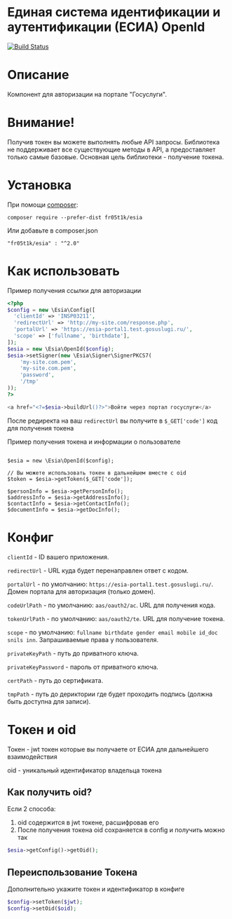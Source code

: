 
# Единая система идентификации и аутентификации (ЕСИА) OpenId 

[![Build Status](https://travis-ci.org/fr05t1k/esia.svg?branch=master)](https://travis-ci.org/fr05t1k/esia)

# Описание
Компонент для авторизации на портале "Госуслуги".

# Внимание!
Получив токен вы можете выполнять любые API запросы. Библиотека не поддерживает все существующие методы в API, а предоставляет только самые базовые. Основная цель библиотеки - получение токена.

# Установка

При помощи [composer](https://getcomposer.org/download/):
```
composer require --prefer-dist fr05t1k/esia
```
Или добавьте в composer.json

```
"fr05t1k/esia" : "^2.0"
```

# Как использовать 

Пример получения ссылки для авторизации
```php
<?php 
$config = new \Esia\Config([
  'clientId' => 'INSP03211',
  'redirectUrl' => 'http://my-site.com/response.php',
  'portalUrl' => 'https://esia-portal1.test.gosuslugi.ru/',
  'scope' => ['fullname', 'birthdate'],
]);
$esia = new \Esia\OpenId($config);
$esia->setSigner(new \Esia\Signer\SignerPKCS7(
    'my-site.com.pem',
    'my-site.com.pem',
    'password',
    '/tmp'
));
?>

<a href="<?=$esia->buildUrl()?>">Войти через портал госуслуги</a>
```

После редиректа на ваш `redirectUrl` вы получите в `$_GET['code']` код для получения токена

Пример получения токена и информации о пользователе

```

$esia = new \Esia\OpenId($config);

// Вы можете использовать токен в дальнейшем вместе с oid 
$token = $esia->getToken($_GET['code']);

$personInfo = $esia->getPersonInfo();
$addressInfo = $esia->getAddressInfo();
$contactInfo = $esia->getContactInfo();
$documentInfo = $esia->getDocInfo();

```
# Конфиг

`clientId` - ID вашего приложения.

`redirectUrl` - URL куда будет перенаправлен ответ с кодом.

`portalUrl` - по умолчанию: `https://esia-portal1.test.gosuslugi.ru/`. Домен портала для авторизация (только домен).

`codeUrlPath` - по умолчанию: `aas/oauth2/ac`. URL для получения кода.

`tokenUrlPath` - по умолчанию: `aas/oauth2/te`. URL для получение токена.

`scope` - по умолчанию: `fullname birthdate gender email mobile id_doc snils inn`. Запрашиваемые права у пользователя.

`privateKeyPath` - путь до приватного ключа.

`privateKeyPassword` - пароль от приватного ключа.

`certPath` - путь до сертификата.

`tmpPath` - путь до дериктории где будет проходить подпись (должна быть доступна для записи).

# Токен и oid

Токен - jwt токен которые вы получаете от ЕСИА для дальнейшего взаимодействия

oid - уникальный идентификатор владельца токена

## Как получить oid?
Если 2 способа:
1. oid содержится в jwt токене, расшифровав его
2. После получения токена oid сохраняется в config и получить можно так 
```php
$esia->getConfig()->getOid();
```

## Переиспользование Токена

Дополнительно укажите токен и идентификатор в конфиге
```php
$config->setToken($jwt);
$config->setOid($oid);
```
